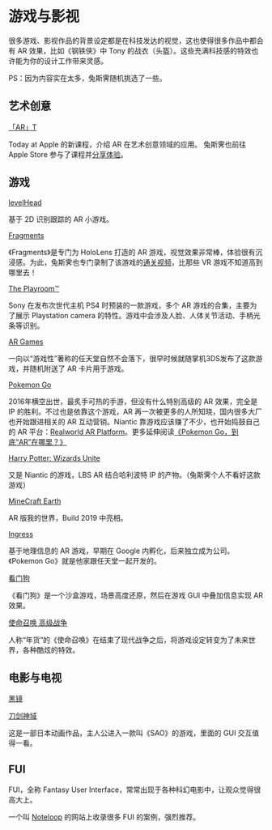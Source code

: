 # 游戏与影视

很多游戏、影视作品的背景设定都是在科技发达的视觉，这也使得很多作品中都会有 AR 效果，比如《钢铁侠》中 Tony 的战衣（头盔）。这些充满科技感的特效也许能为你的设计工作带来灵感。

PS：因为内容实在太多，兔斯霁随机挑选了一些。

## 艺术创意
[「AR」T](https://www.apple.com/cn/today/feature/augmentedrealities/)

Today at Apple 的新课程，介绍 AR 在艺术创意领域的应用。 兔斯霁也前往 Apple Store 参与了课程并[分享体验](https://zhuanlan.zhihu.com/p/80493387)。


## 游戏

[levelHead](https://julianoliver.com/levelhead/)

基于 2D 识别跟踪的 AR 小游戏。

[Fragments](https://www.microsoft.com/microsoft-hololens/en-us/apps/Fragments)

《Fragments》是专门为 HoloLens 打造的 AR 游戏，视觉效果非常棒，体验很有沉浸感。为此，兔斯霁也专门录制了该游戏的[通关视频](http://www.bilibili.com/video/av9456383/)，比那些 VR 游戏不知道高到哪里去！

[The Playroom™](https://www.playstation.com/en-us/games/the-playroom-ps4/)

Sony 在发布次世代主机 PS4 时预装的一款游戏，多个 AR 游戏的合集，主要为了展示 Playstation camera 的特性。游戏中会涉及人脸、人体关节活动、手柄光条等识别。

[AR Games](http://www.nintendo.com/3ds/ar-cards)

一向以“游戏性”著称的任天堂自然不会落下，很早时候就随掌机3DS发布了这款游戏，并随机附送了 AR 卡片用于游戏。

[Pokemon Go](http://www.pokemongo.com/)

2016年横空出世，最炙手可热的手游，但没有什么特别高级的 AR 效果，完全是 IP 的胜利。不过也是依靠这个游戏，AR 再一次被更多的人所知晓，国内很多大厂也开始跟进相关的 AR 互动营销。Niantic 靠游戏应该赚了不少，也开始捣鼓自己的 AR 平台：[Realworld AR Platform](https://www.nianticlabs.com/blog/nianticrealworldplatform/)。更多延伸阅读[《Pokemon Go，到底“AR”在哪里？》](https://zhuanlan.zhihu.com/p/21561104)

[Harry Potter: Wizards Unite](https://www.harrypotterwizardsunite.com)

又是 Niantic 的游戏，LBS AR 结合哈利波特 IP 的产物。（兔斯霁个人不看好这款游戏）

[MineCraft Earth](https://www.youtube.com/watch?v=UiX0dVXiGa8)

AR 版我的世界，Build 2019 中亮相。

[Ingress](https://www.ingress.com/)

基于地理信息的 AR 游戏，早期在 Google 内孵化，后来独立成为公司。《Pokemon Go》就是他家跟任天堂一起开发的。

[看门狗](http://watchdogs.ubisoft.com/watchdogs/en-us/home/)

《看门狗》是一个沙盒游戏，场景高度还原，然后在游戏 GUI 中叠加信息实现 AR 效果。

[使命召唤 高级战争](https://www.callofduty.com/advancedwarfare)

人称“年货”的《使命召唤》在结束了现代战争之后，将游戏设定转变为了未来世界，各种酷炫的特效。


## 电影与电视

[黑镜](https://movie.douban.com/subject/7054120/)

[刀剑神域](https://movie.douban.com/subject/6869376/)

这是一部日本动画作品，主人公进入一款叫《SAO》的游戏，里面的 GUI 交互值得一看。


## FUI

FUI，全称 Fantasy User Interface，常常出现于各种科幻电影中，让观众觉得很高大上。

一个叫 [Noteloop](https://www.noteloop.com/kit/fui/) 的网站上收录很多 FUI 的案例，强烈推荐。


 
